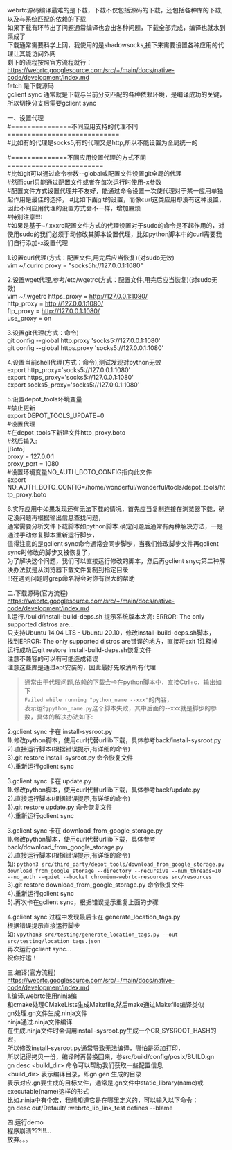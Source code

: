 webrtc源码编译最难的是下载，下载不仅包括源码的下载，还包括各种库的下载,以及与系统匹配的依赖的下载  
如果下载有环节出了问题通常编译也会出各种问题，下载全部完成，编译也就水到渠成了  
下载通常需要科学上网，我使用的是shadowsocks,接下来需要设置各种应用的代理让其能访问外网  
剩下的流程按照官方流程就行：  
https://webrtc.googlesource.com/src/+/main/docs/native-code/development/index.md  
fetch 是下载源码  
gclient sync 通常就是下载与当前分支匹配的各种依赖环境，是编译成功的关键，所以切换分支后需要gclient sync  

一、设置代理  
#===============不同应用支持的代理不同============================  
#比如有的代理是socks5,有的代理又是http,所以不能设置为全局统一的  

#==============不同应用设置代理的方式不同========================  
#比如git可以通过命令参数--global或配置文件设置git全局的代理  
#然而curl只能通过配置文件或者在每次运行时使用-x参数  
#配置文件方式设置代理并不友好，能通过命令设置一次使代理对于某一应用单独起作用是最佳的选择，
#比如下面git的设置，而像curl这类应用却没有这种设置，因此不同应用代理的设置方式会不一样，增加麻烦  
#特别注意!!!:  
#如果是基于~/.xxxrc配置文件方式的代理设置对于sudo的命令是不起作用的，对使用sudo的我们必须手动修改其脚本设置代理，比如python脚本中的curl需要我们自行添加-x设置代理  

1.设置curl代理(方式：配置文件,用完后应当恢复)(对sudo无效)  
vim ~/.curlrc
proxy = "socks5h://127.0.0.1:1080"  

2.设置wget代理,参考/etc/wgetrc(方式：配置文件,用完后应当恢复)(对sudo无效)  
vim ~/.wgetrc
https_proxy = http://127.0.0.1:1080/  
http_proxy = http://127.0.0.1:1080/  
ftp_proxy = http://127.0.0.1:1080/   
use_proxy = on  

3.设置git代理(方式：命令)  
git config --global http.proxy 'socks5://127.0.0.1:1080'  
git config --global https.proxy 'socks5://127.0.0.1:1080'  

4.设置当前shell代理(方式：命令),测试发现对python无效  
export http_proxy='socks5://127.0.0.1:1080'  
export https_proxy='socks5://127.0.0.1:1080'  
export socks5_proxy='socks5://127.0.0.1:1080'  

5.设置depot_tools环境变量  
#禁止更新  
export DEPOT_TOOLS_UPDATE=0  
#设置代理  
#在depot_tools下新建文件http_proxy.boto  
#然后输入:  
 	[Boto]  
 	proxy = 127.0.0.1  
 	proxy_port = 1080  
#设置环境变量NO_AUTH_BOTO_CONFIG指向此文件  
export NO_AUTH_BOTO_CONFIG=/home/wonderful/wonderful/tools/depot_tools/http_proxy.boto  

6.实际应用中如果发现还有无法下载的情况，首先应当复制连接在浏览器下载，确定没问题再根据输出信息查找问题，  
通常需要分析文件下载脚本如python脚本.确定问题后通常有两种解决方法，一是通过手动修复脚本重新运行脚步，  
值得注意的是gclient sync命令通常会同步脚步，当我们修改脚步文件再gclient sync时修改的脚步又被恢复了，  
为了解决这个问题，我们可以直接运行修改的脚本，然后再gclient snyc;第二种解决办法就是从浏览器下载文件复制到指定目录  
!!!在遇到问题时grep命名将会对你有很大的帮助  

二.下载源码(官方流程)  
https://webrtc.googlesource.com/src/+/main/docs/native-code/development/index.md  
1.运行./build/install-build-deps.sh 提示系统版本太高: ERROR: The only supported distros are...  
	只支持Ubuntu 14.04 LTS - Ubuntu 20.10，修改install-build-deps.sh脚本，  
	找到ERROR: The only supported distros are错误的地方，直接将exit 1注释掉  
	运行成功后git restore install-build-deps.sh恢复文件  
	注意不兼容的可以有可能造成错误  
	注意这些库是通过apt安装的，因此最好先取消所有代理  

> 通常由于代理问题,依赖的下载会卡在python脚本中，直接Ctrl+c，输出如下  
`Failed while running "python_name --xxx"`的内容，  
表示运行`python_name.py`这个脚本失败，其中后面的--xxx就是脚步的参数，具体的解决办法如下:

2.gclient sync 卡在 install-sysroot.py  
	1).修改python脚本，使用curl代替urllib下载，具体参考back/install-sysroot.py  
 	2).直接运行脚本(根据错误提示,有详细的命令)  
	3).git restore install-sysroot.py 命令恢复文件  
	4).重新运行gclient sync  

3.gclient sync 卡在 update.py  
	1).修改python脚本，使用curl代替urllib下载，具体参考back/update.py  
 	2).直接运行脚本(根据错误提示,有详细的命令)  
	3).git restore update.py 命令恢复文件  
	4).重新运行gclient sync  

3.gclient sync 卡在 download_from_google_storage.py  
	1).修改python脚本，使用curl代替urllib下载，具体参考back/download_from_google_storage.py  
 	2).直接运行脚本(根据错误提示,有详细的命令)  
	   如: `python3 src/third_party/depot_tools/download_from_google_storage.py download_from_google_storage --directory --recursive --num_threads=10 --no_auth --quiet --bucket chromium-webrtc-resources src/resources`  
	3).git restore download_from_google_storage.py 命令恢复文件  
	4).重新运行gclient sync  
	5).再次卡在gclient sync，根据错误提示重复上面的步骤  
	
4.gclient sync 过程中发现最后卡在 generate_location_tags.py  
	根据错误提示直接运行脚步  
	如: `vpython3 src/testing/generate_location_tags.py --out src/testing/location_tags.json`  
	再次运行gclient sync...  
	祝你好运！
	
	

三.编译(官方流程)  
https://webrtc.googlesource.com/src/+/main/docs/native-code/development/index.md  
1.编译,webrtc使用ninja编  
	和cmake处理CMakeLists生成Makefile,然后make通过Makefile编译类似  
	gn处理.gn文件生成.ninja文件  
	ninja通过.ninja文件编译  
	在生成.ninja文件时会调用install-sysroot.py生成一个CR_SYSROOT_HASH的宏，  
	所以修改install-sysroot.py通常导致无法编译，哪怕是添加打印，  
	所以记得拷贝一份，编译时再替换回来，参src/build/config/posix/BUILD.gn  
	gn desc <build_dir> <targetname> 命令可以帮助我们获取一些配置信息  
	<build_dir> 表示编译目录，即gn gen 生成的目录  
	<targetname> 表示对应.gn要生成的目标文件，通常是.gn文件中static_library(name)或executable(name)这样的形式  
	比如.ninja中有个宏，我想知道它是在哪里定义的，可以输入以下命令：  
	gn desc out/Default/ :webrtc_lib_link_test defines --blame  


四.运行demo  
	程序崩溃???!!!...  
	放弃。。。  
